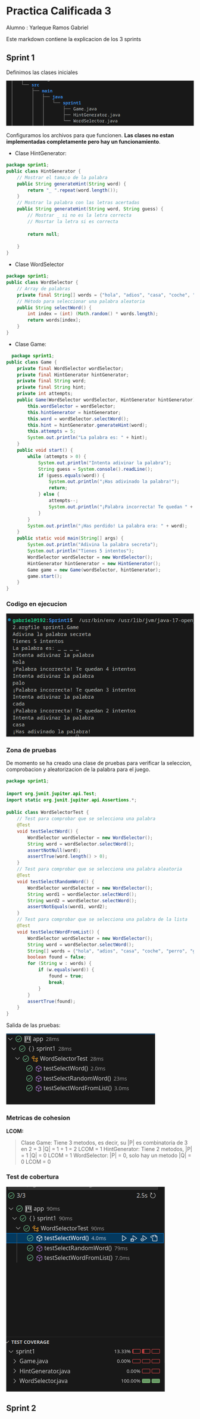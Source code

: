 # Practica Calificada 3

Alumno : Yarleque Ramos Gabriel

Este markdown contiene la explicacion de los 3 sprints

## Sprint 1

Definimos las clases iniciales

![treesp1](/PracticaCalificada3-CC3S2/images/treesp1.png)

Configuramos los archivos para que funcionen.
**Las clases no estan implementadas completamente pero hay un funcionamiento**.

- Clase HintGenerator:

```java
package sprint1;
public class HintGenerator {
    // Mostrar el tama;o de la palabra
    public String generateHint(String word) {
        return "_ ".repeat(word.length());
    }
    // Mostrar la palabra con las letras acertadas
    public String generateHint(String word, String guess) {
        // Mostrar _ si no es la letra correcta
        // Mosrtar la letra si es correcta
        
        return null;

    }
}

```

- Clase WordSelector

```java
package sprint1;
public class WordSelector {
    // Array de palabras
    private final String[] words = {"hola", "adios", "casa", "coche", "perro", "gato", "raton", "elefante", "caballo", "pajaro"};
    // Método para seleccionar una palabra aleatoria
    public String selectWord() {
        int index = (int) (Math.random() * words.length);
        return words[index];
    }
}
```

- Clase Game:

```java
  package sprint1;
public class Game {
    private final WordSelector wordSelector;
    private final HintGenerator hintGenerator;
    private final String word;
    private final String hint;
    private int attempts;
    public Game(WordSelector wordSelector, HintGenerator hintGenerator) {
        this.wordSelector = wordSelector;
        this.hintGenerator = hintGenerator;
        this.word = wordSelector.selectWord();
        this.hint = hintGenerator.generateHint(word);
        this.attempts = 5;
        System.out.println("La palabra es: " + hint);
    }
    public void start() {
        while (attempts > 0) {
            System.out.println("Intenta adivinar la palabra");
            String guess = System.console().readLine();
            if (guess.equals(word)) {
                System.out.println("¡Has adivinado la palabra!");
                return;
            } else {
                attempts--;
                System.out.println("¡Palabra incorrecta! Te quedan " + attempts + " intentos");
            }
        }
        System.out.println("¡Has perdido! La palabra era: " + word);
    }
    public static void main(String[] args) {
        System.out.println("Adivina la palabra secreta");
        System.out.println("Tienes 5 intentos");
        WordSelector wordSelector = new WordSelector();
        HintGenerator hintGenerator = new HintGenerator();
        Game game = new Game(wordSelector, hintGenerator);
        game.start();
    }
}   
```

### Codigo en ejecucion

![func1](/PracticaCalificada3-CC3S2/images/func1.png)

### Zona de pruebas

De momento se ha creado una clase de pruebas para verificar la seleccion, comprobacion y aleatorizacion de la palabra para el juego.

```java
package sprint1;

import org.junit.jupiter.api.Test;
import static org.junit.jupiter.api.Assertions.*;

public class WordSelectorTest {
    // Test para comprobar que se selecciona una palabra
    @Test
    void testSelectWord() {
        WordSelector wordSelector = new WordSelector();
        String word = wordSelector.selectWord();
        assertNotNull(word);
        assertTrue(word.length() > 0);
    }
    // Test para comprobar que se selecciona una palabra aleatoria
    @Test
    void testSelectRandomWord() {
        WordSelector wordSelector = new WordSelector();
        String word1 = wordSelector.selectWord();
        String word2 = wordSelector.selectWord();
        assertNotEquals(word1, word2);
    }
    // Test para comprobar que se selecciona una palabra de la lista
    @Test
    void testSelectWordFromList() {
        WordSelector wordSelector = new WordSelector();
        String word = wordSelector.selectWord();
        String[] words = {"hola", "adios", "casa", "coche", "perro", "gato", "raton", "elefante", "caballo", "pajaro"};
        boolean found = false;
        for (String w : words) {
            if (w.equals(word)) {
                found = true;
                break;
            }
        }
        assertTrue(found);
    }
}
```

Salida de las pruebas:

![test1](/PracticaCalificada3-CC3S2/images/test1.png)

### Metricas de cohesion

**LCOM:**
> Clase Game:
Tiene 3 metodos, es decir, su |P| es combinatoria de 3 en 2 = 3
|Q| = 1 + 1  = 2
LCOM = 1
> HintGenerator:
Tiene 2 metodos, |P| = 1
|Q| = 0
LCOM = 1
> WordSelector:
|P| = 0, solo hay un metodo
|Q| = 0
LCOM = 0

### Test de cobertura

![coverage](/PracticaCalificada3-CC3S2/images/coverageS1.png)

## Sprint 2
